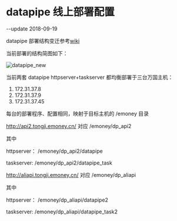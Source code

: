 # datapipe 线上部署配置

--update 2018-09-19

datapipe 部署结构变迁参考[wiki](http://git.emoney.cn/techplat/datapipe/wikis/datapipe-deploy-merge)

当前部署的结构简图如下：

![datapipe_new](http://192.168.42.73/techplat/datapipe/uploads/12c241e9cf4942ebeb6f6df82f8fd2f5/datapipe_merge.png)

当前两套 datapipe httpserver+taskserver 都均衡部署于三台万国主机：

1. 172.31.37.8
2. 172.31.37.9
3. 172.31.37.45 

每台的部署程序、配置相同，映射于目标主机的 /emoney 目录

http://api2.tongji.emoney.cn/ 对应 /emoney/dp_api2

其中

httpserver： /emoney/dp_api2/datapipe

taskserver: /emoney/dp_api2/datapipe_task

http://aliapi.tongji.emoney.cn/ 对应 /emoney/dp_aliapi

其中 

httpserver： /emoney/dp_aliapi/datapipe2

taskserver: /emoney/dp_aliapi/datapipe_task2
